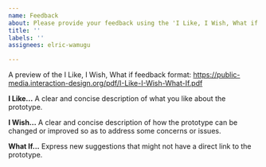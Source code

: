 ```yaml
---
name: Feedback
about: Please provide your feedback using the 'I Like, I Wish, What if' feedback format
title: ''
labels: ''
assignees: elric-wamugu

---
```


A preview of the I Like, I Wish, What if feedback format: https://public-media.interaction-design.org/pdf/I-Like-I-Wish-What-If.pdf

**I Like...**
A clear and concise description of what you like about the prototype.

**I Wish...**
A clear and concise description of how the prototype can be changed or improved so as to address some concerns or issues.

**What If...**
Express new suggestions that might not have a direct link to the prototype.
